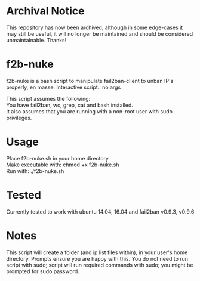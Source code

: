 # Archival Notice
This repository has now been archived; although in some edge-cases it may still be useful, it will no longer be maintained and should be considered unmaintainable.
Thanks!

# f2b-nuke
f2b-nuke is a bash script to manipulate fail2ban-client to unban IP's properly, en masse.
Interactive script.. no args

This script assumes the following:<br>
You have fail2ban, wc, grep, cat and bash installed.<br>
It also assumes that you are running with a non-root user with sudo privileges.

# Usage
Place f2b-nuke.sh in your home directory<br>
Make executable with: chmod +x f2b-nuke.sh<br>
Run with: ./f2b-nuke.sh<br>

# Tested
Currently tested to work with ubuntu 14.04, 16.04 and fail2ban v0.9.3, v0.9.6

# Notes
This script will create a folder (and ip list files within), in your user's home directory. Prompts ensure you are happy with this.
You do not need to run script with sudo; script will run required commands with sudo; you might be prompted for sudo password.
